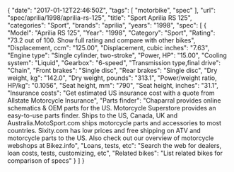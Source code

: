 {
    "date": "2017-01-12T22:46:50Z",
    "tags": [
        "motorbike",
        "spec"
    ],
    "url": "spec\/aprilia\/1998\/aprilia-rs-125",
    "title": "Sport Aprilia RS 125",
    "categories": "Sport",
    "brands": "aprilia",
    "years": "1998",
    "spec": [
        {
            "Model": "Aprilia RS 125",
            "Year": "1998",
            "Category": "Sport",
            "Rating": "73.2 out of 100. Show full rating and compare with other bikes",
            "Displacement, ccm": "125.00",
            "Displacement, cubic inches": "7.63",
            "Engine type": "Single cylinder, two-stroke",
            "Power, HP": "15.00",
            "Cooling system": "Liquid",
            "Gearbox": "6-speed",
            "Transmission type,final drive": "Chain",
            "Front brakes": "Single disc",
            "Rear brakes": "Single disc",
            "Dry weight, kg": "142.0",
            "Dry weight, pounds": "313.1",
            "Power\/weight ratio, HP\/kg": "0.1056",
            "Seat height, mm": "790",
            "Seat height, inches": "31.1",
            "Insurance costs": "Get estimated US insurance cost with a quote from Allstate Motorcycle Insurance",
            "Parts finder": "Chaparral provides online schematics & OEM parts for the US.   Motorcycle Superstore provides an easy-to-use parts finder. Ships to the US, Canada, UK and Australia.MotoSport.com ships motorcycle parts and accessories to most countries.    Sixity.com has low prices and free shipping on ATV and motorcycle parts to the US. Also check out our overview of motorcycle webshops at Bikez.info",
            "Loans, tests, etc": "Search the web for dealers, loan costs, tests, customizing, etc",
            "Related bikes": "List related bikes for comparison of specs"
        }
    ]
}